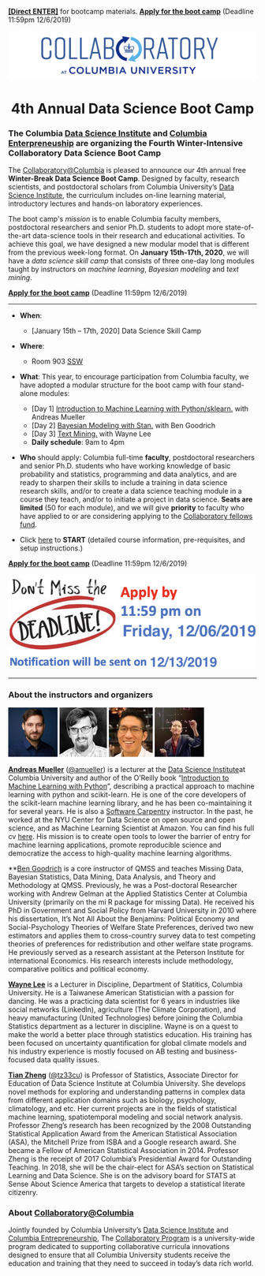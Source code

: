 [**[Direct ENTER]**](/Bootcamp-materials/) for bootcamp materials. [**Apply for the boot camp**](https://goo.gl/forms/1UiJgkoN2FFSMYBu1) (Deadline 11:59pm 12/6/2019)

![collaboratory logo](Misc-files/collaboratory2.png)

<p align="center">
<b> <H1 align="center"> 4th Annual Data Science Boot Camp </H1> </b>
</p> 

### The Columbia [Data Science Institute](http://datascience.columbia.edu/) and [Columbia Enterpreneuship](http://entrepreneurship.columbia.edu/) are organizing the Fourth Winter-Intensive Collaboratory Data Science Boot Camp

The [Collaboratory@Columbia](http://collaboratory.columbia.edu/) is pleased to announce our 4th annual free **Winter-Break Data Science Boot Camp**.  Designed by faculty, research scientists, and postdoctoral scholars from Columbia University’s [Data Science Institute](http://datascience.columbia.edu/), the curriculum includes on-line learning material, introductory lectures and hands-on laboratory experiences. 

The boot camp's *mission* is to enable Columbia faculty members, postdoctoral researchers and senior Ph.D. students to adopt more state-of-the-art data-science tools in their research and educational activities. To achieve this goal, we have designed a new modular model that is different from the previous week-long format. On **January 15th-17th, 2020**, we will have a *data science skill camp* that consists of three one-day long modules taught by instructors on *machine learning*, *Bayesian modeling* and *text mining*. 

[**Apply for the boot camp**](https://goo.gl/forms/1UiJgkoN2FFSMYBu1) (Deadline 11:59pm 12/6/2019)

----

- **When**: 
	- [January 15th – 17th, 2020] Data Science Skill Camp
	
- **Where**: 
	- Room 903 [SSW](http://stat.columbia.edu/location-and-directions/)

- **What**: This year, to encourage participation from Columbia faculty, we have adopted a modular structure for the boot camp with four stand-alone modules:
	- [Day 1] [Introduction to Machine Learning with Python/sklearn.](/Bootcamp-materials/Day1-Machine-Learning/) with Andreas Mueller 
	- [Day 2] [Bayesian Modeling with Stan.](/Bootcamp-materials/Day2-Bayesian-Modeling/) with Ben Goodrich
	- [Day 3] [Text Mining.](/Bootcamp-materials/Day3-text-mining/) with Wayne Lee
	- **Daily schedule**: 9am to 4pm 

- **Who** should apply: Columbia full-time **faculty**, postdoctoral researchers and senior Ph.D. students who have working knowledge of basic probability and statistics, programming and data analytics, and are ready to sharpen their skills to include a training in data science research skills, and/or to create a data science teaching module in a course they teach, and/or to initiate a project in data science. **Seats are limited** (50 for each module), and we will give **priority** to faculty who have applied to or are considering applying to the [Collaboratory fellows fund](http://entrepreneurship.columbia.edu/collaboratory/collaboratory-fellows-fund/).

- Click [here](https://github.com/DS-BootCamp-Collaboratory-Columbia/AY2019-2020-Winter/blob/master/Bootcamp-materials/README.md) to **START** (detailed course information, pre-requisites, and setup instructions.)

[**Apply for the boot camp**](https://goo.gl/forms/1UiJgkoN2FFSMYBu1) (Deadline 11:59pm 12/6/2019)

![deadline](Misc-files/deadline.png)

----
### About the instructors and organizers
![andy](Misc-files/andy.jpeg) ![Ben](Misc-files/ben.jpeg) ![Wayne](Misc-files/wayne.jpg) ![tian](Misc-files/tian.jpeg)

**[Andreas Mueller](http://amueller.github.io/)** ([@amueller](https://github.com/amueller)) is a lecturer at the [Data Science Institute](http://datascience.columbia.edu/)at Columbia University and author of the O’Reilly book “[Introduction to Machine Learning with Python](http://amueller.github.io/#book)”, describing a practical approach to machine learning with python and scikit-learn. He is one of the core developers of the scikit-learn machine learning library, and he has been co-maintaining it for several years. He is also a [Software Carpentry](http://software-carpentry.org/) instructor. In the past, he worked at the NYU Center for Data Science on open source and open science, and as Machine Learning Scientist at Amazon. You can find his full  cv [here](http://amueller.github.io/cv_andreas_mueller.pdf). His mission is to create open tools to lower the barrier of entry for machine learning applications, promote reproducible science and democratize the access to high-quality machine learning algorithms.

**[Ben Goodrich](https://github.com/bgoodri) is a core instructor of QMSS and teaches Missing Data, Bayesian Statistics, Data Mining, Data Analysis, and Theory and Methodology at QMSS. Previously, he was a Post-doctoral Researcher working with Andrew Gelman at the Applied Statistics Center at Columbia University (primarily on the mi R package for missing Data). He received his PhD in Government and Social Policy from Harvard University in 2010 where his dissertation, It’s Not All About the Benjamins: Political Economy and Social-Psychology Theories of Welfare State Preferences, derived two new estimators and applies them to cross-country survey data to test competing theories of preferences for redistribution and other welfare state programs. He previously served as a research assistant at the Peterson Institute for international Economics.  His research interests include methodology, comparative politics and political economy. 

**[Wayne Lee](https://github.com/leewtai)** is a Lecturer in Discipline, Department of Statitics, Columbia University. He is a Taiwanese American Statistician with a passion for dancing. He was a practicing data scientist for 6 years in industries like social networks (LinkedIn), agriculture (The Climate Corporation), and heavy manufacturing (United Technologies) before joining the Columbia Statistics department as a lecturer in discipline. Wayne is on a quest to make the world a better place through statistics education. His training has been focused on uncertainty quantification for global climate models and his industry experience is mostly focused on AB testing and business-focused data quality issues.  


**[Tian Zheng](http://www.stat.columbia.edu/~tzheng/)** ([@tz33cu](https://github.com/tz33cu)) is Professor of Statistics, Associate Director for Education of Data Science Institute at Columbia University. She develops novel methods for exploring and understanding patterns in complex data from different application domains such as biology, psychology, climatology, and etc. Her current projects are in the fields of statistical machine learning, spatiotemporal modeling and social network analysis. Professor Zheng’s research has been recognized by the 2008 Outstanding Statistical Application Award from the American Statistical Association (ASA), the Mitchell Prize from ISBA and a Google research award. She became a Fellow of American Statistical Association in 2014. Professor Zheng is the receipt of 2017 Columbia’s Presidential Award for Outstanding Teaching. In 2018, she will be the chair-elect for ASA’s section on Statistical Learning and Data Science. She is on the advisory board for STATS at Sense About Science America that targets to develop a statistical literate citizenry.


### About [Collaboratory@Columbia](http://collaboratory.columbia.edu/)
Jointly founded by Columbia University’s [Data Science Institute](http://datascience.columbia.edu/) and [Columbia Entrepreneurship](http://entrepreneurship.columbia.edu/), The [Collaboratory Program](http://collaboratory.columbia.edu/) is a university-wide program dedicated to supporting collaborative curricula innovations designed to ensure that all Columbia University students receive the education and training that they need to succeed in today’s data rich world.

